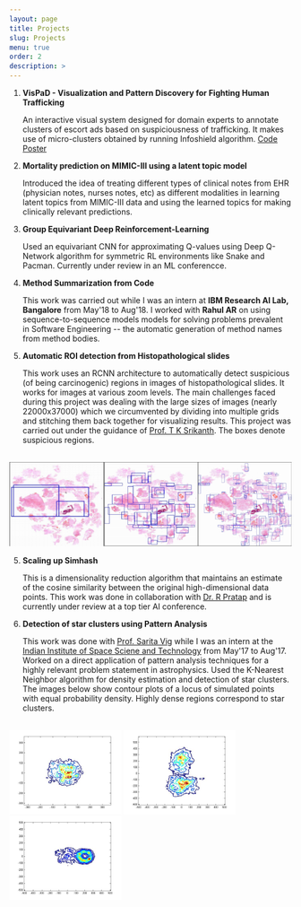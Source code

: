 ```yaml
---
layout: page
title: Projects
slug: Projects
menu: true
order: 2
description: >
---
```


1. **VisPaD - Visualization and Pattern Discovery for Fighting Human Trafficking**

   An interactive visual system designed for domain experts to annotate clusters of escort ads based on suspiciousness of trafficking. It makes use of micro-clusters obtained by running Infoshield algorithm. [Code](https://github.com/nair-p/VisPaD) [Poster](assets/VisPaD_poster.pdf)

2. **Mortality prediction on MIMIC-III using a latent topic model**  

   Introduced the idea of treating different types of clinical notes from EHR (physician notes, nurses notes, etc) as different modalities in learning latent topics from MIMIC-III data and using the learned topics for making clinically relevant predictions.

3. **Group Equivariant Deep Reinforcement-Learning**

   Used an equivariant CNN for approximating Q-values using Deep Q-Network algorithm for symmetric RL environments like Snake and Pacman. Currently under review in an ML conferencce.

4. **Method Summarization from Code**

   This work was carried out while I was an intern at **IBM Research AI Lab, Bangalore** from May'18 to Aug'18. I worked with **Rahul AR** on using sequence-to-sequence models models for solving problems prevalent in Software Engineering -- the automatic generation of method names from method bodies.

5. **Automatic ROI detection from Histopathological slides**

   This work uses an RCNN architecture to automatically detect suspicious (of being carcinogenic) regions in images of histopathological slides. It works for images at various zoom levels. The main challenges faced during this project was dealing with the large sizes of images (nearly 22000x37000) which we circumvented by dividing into multiple grids and stitching them back together for visualizing results. This project was carried out under the guidance of [Prof. T  K Srikanth](https://www.iiitb.ac.in/faculty_page.php?name=tksrikanth). The boxes denote suspicious regions.
<br>
<img src="/assets/img/roi-det.png" height="150" width="600">

5. **Scaling up Simhash**

   This is a dimensionality reduction algorithm that maintains an estimate of the cosine similarity between the original high-dimensional data points. This work was done in collaboration with [Dr. R Pratap](https://sites.google.com/site/prataprameshwaryadav/) and is currently under review at a top tier AI conference.


6. **Detection of star clusters using Pattern Analysis**

   This work was done with [Prof. Sarita Vig](https://www.iist.ac.in/ess/sarita) while I was an intern at the [Indian Institute of Space Sciene and Technology](https://www.iist.ac.in/) from May'17 to Aug'17. Worked on a direct application of pattern analysis techniques for a highly relevant problem statement in astrophysics. Used the K-Nearest Neighbor algorithm for density estimation and detection of star clusters. The images below show contour plots of a locus of simulated points with equal probability density. Highly dense regions correspond to star clusters.
<br>
<img src="/assets/img/iist.jpg" height="150" width="200"> <img src="/assets/img/iist2.jpg" height="150" width="200"> <img src="/assets/img/iist3.jpg" height="150" width="200">

<!-- 2. **Word Embeddings for the Medical Domain**

    This work is on generating word embeddings specifically for medical terms making use of hierarchical ontologies in
	medicine. This work was advised by [Prof. G S Raghavan](https://www.iiitb.ac.in/faculty_page.php?name=gsrinivasaraghavan). -->